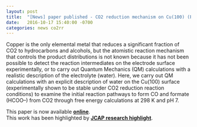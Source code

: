 ```yaml
---
layout: post
title:  "[News] paper published - CO2 reduction mechanism on Cu(100) (PNAS)"
date:   2016-10-17 15:40:00 -0700
categories: news co2rr 
---
```


Copper is the only elemental metal that reduces a significant fraction of CO2 to hydrocarbons and alcohols, but the atomistic reaction mechanism that controls the product distributions is not known because it has not been possible to detect the reaction intermediates on the electrode surface experimentally, or to carry out Quantum Mechanics (QM) calculations with a realistic description of the electrolyte (water). Here, we carry out QM calculations with an explicit description of water on the Cu(100) surface (experimentally shown to be stable under CO2 reduction reaction conditions) to examine the initial reaction pathways to form CO and formate (HCOO–) from CO2 through free energy calculations at 298 K and pH 7. 

This paper is now available [**online**](http://dx.doi.org/10.1021/jacs.6b08534).  
This work has been highlighted by [**JCAP research highlight**](http://solarfuelshub.org/102016-rh-qm-with-explicit-water).
